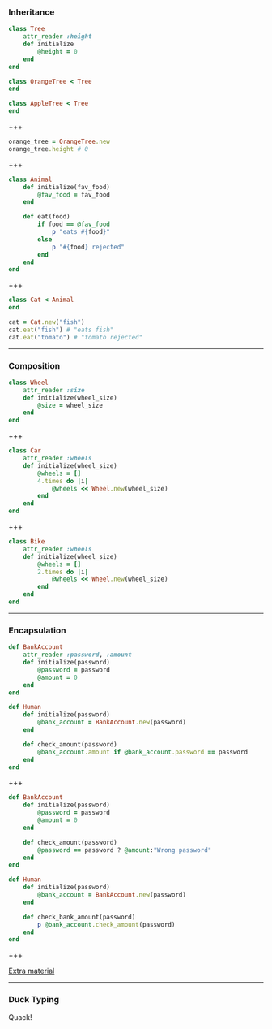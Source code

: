 ### Inheritance

```ruby
class Tree
	attr_reader :height
	def initialize
		@height = 0
	end
end

class OrangeTree < Tree
end

class AppleTree < Tree
end
```

+++

```ruby
orange_tree = OrangeTree.new
orange_tree.height # 0
```

+++

```ruby
class Animal
	def initialize(fav_food)
		@fav_food = fav_food
	end

	def eat(food)
		if food == @fav_food
			p "eats #{food}"
		else
			p "#{food} rejected"
		end
	end
end
```

+++

```ruby
class Cat < Animal
end

cat = Cat.new("fish")
cat.eat("fish") # "eats fish"
cat.eat("tomato") # "tomato rejected"
```

---

### Composition

```ruby
class Wheel
	attr_reader :size
	def initialize(wheel_size)
		@size = wheel_size
	end
end
```

+++

```ruby
class Car
	attr_reader :wheels
	def initialize(wheel_size)
		@wheels = []
		4.times do |i|
			@wheels << Wheel.new(wheel_size)
		end
	end
end
```

+++

```ruby
class Bike
	attr_reader :wheels
	def initialize(wheel_size)
		@wheels = []
		2.times do |i|
			@wheels << Wheel.new(wheel_size)
		end
	end
end
```

---

### Encapsulation

```ruby
def BankAccount
	attr_reader :password, :amount
	def initialize(password)
		@password = password
		@amount = 0
	end
end

def Human
	def initialize(password)
		@bank_account = BankAccount.new(password)
	end

	def check_amount(password)
		@bank_account.amount if @bank_account.password == password
	end
end
```

+++

```ruby
def BankAccount
	def initialize(password)
		@password = password
		@amount = 0
	end

	def check_amount(password)
		@password == password ? @amount:"Wrong password"
	end
end

def Human
	def initialize(password)
		@bank_account = BankAccount.new(password)
	end

	def check_bank_amount(password)
		p @bank_account.check_amount(password)
	end
end
```

+++

[Extra material](https://github.com/qaqaqaqaowh/inheritance/blob/master/extra/encapsulation.rb)

---

### Duck Typing
Quack!